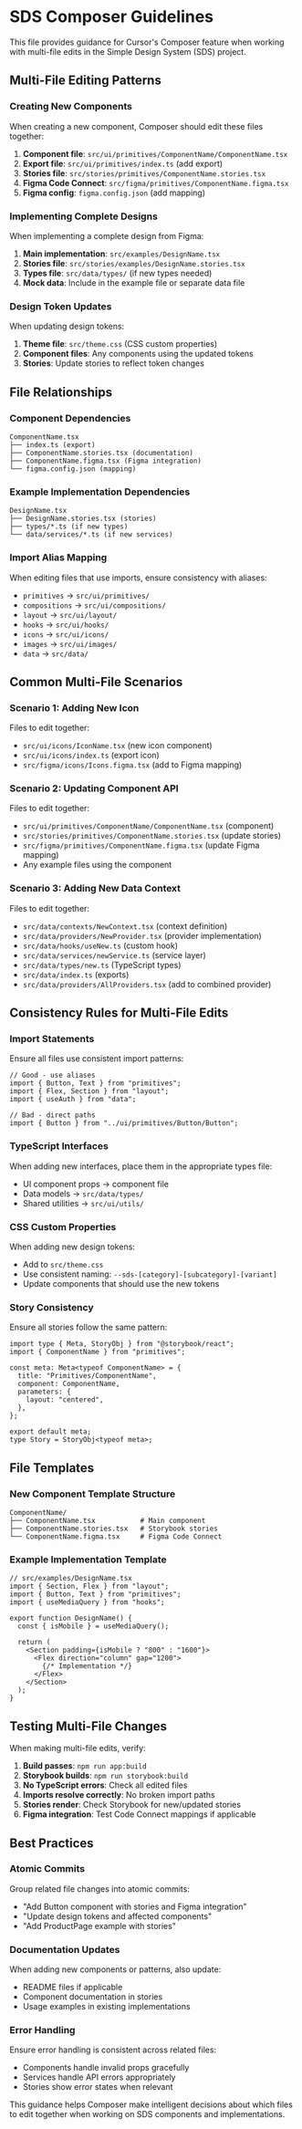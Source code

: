 # SDS Composer Guidelines

This file provides guidance for Cursor's Composer feature when working with multi-file edits in the Simple Design System (SDS) project.

## Multi-File Editing Patterns

### Creating New Components
When creating a new component, Composer should edit these files together:

1. **Component file**: `src/ui/primitives/ComponentName/ComponentName.tsx`
2. **Export file**: `src/ui/primitives/index.ts` (add export)
3. **Stories file**: `src/stories/primitives/ComponentName.stories.tsx`
4. **Figma Code Connect**: `src/figma/primitives/ComponentName.figma.tsx`
5. **Figma config**: `figma.config.json` (add mapping)

### Implementing Complete Designs
When implementing a complete design from Figma:

1. **Main implementation**: `src/examples/DesignName.tsx`
2. **Stories file**: `src/stories/examples/DesignName.stories.tsx`
3. **Types file**: `src/data/types/` (if new types needed)
4. **Mock data**: Include in the example file or separate data file

### Design Token Updates
When updating design tokens:

1. **Theme file**: `src/theme.css` (CSS custom properties)
2. **Component files**: Any components using the updated tokens
3. **Stories**: Update stories to reflect token changes

## File Relationships

### Component Dependencies
```
ComponentName.tsx
├── index.ts (export)
├── ComponentName.stories.tsx (documentation)
├── ComponentName.figma.tsx (Figma integration)
└── figma.config.json (mapping)
```

### Example Implementation Dependencies
```
DesignName.tsx
├── DesignName.stories.tsx (stories)
├── types/*.ts (if new types)
└── data/services/*.ts (if new services)
```

### Import Alias Mapping
When editing files that use imports, ensure consistency with aliases:

- `primitives` → `src/ui/primitives/`
- `compositions` → `src/ui/compositions/`
- `layout` → `src/ui/layout/`
- `hooks` → `src/ui/hooks/`
- `icons` → `src/ui/icons/`
- `images` → `src/ui/images/`
- `data` → `src/data/`

## Common Multi-File Scenarios

### Scenario 1: Adding New Icon
Files to edit together:
- `src/ui/icons/IconName.tsx` (new icon component)
- `src/ui/icons/index.ts` (export icon)
- `src/figma/icons/Icons.figma.tsx` (add to Figma mapping)

### Scenario 2: Updating Component API
Files to edit together:
- `src/ui/primitives/ComponentName/ComponentName.tsx` (component)
- `src/stories/primitives/ComponentName.stories.tsx` (update stories)
- `src/figma/primitives/ComponentName.figma.tsx` (update Figma mapping)
- Any example files using the component

### Scenario 3: Adding New Data Context
Files to edit together:
- `src/data/contexts/NewContext.tsx` (context definition)
- `src/data/providers/NewProvider.tsx` (provider implementation)
- `src/data/hooks/useNew.ts` (custom hook)
- `src/data/services/newService.ts` (service layer)
- `src/data/types/new.ts` (TypeScript types)
- `src/data/index.ts` (exports)
- `src/data/providers/AllProviders.tsx` (add to combined provider)

## Consistency Rules for Multi-File Edits

### Import Statements
Ensure all files use consistent import patterns:
```tsx
// Good - use aliases
import { Button, Text } from "primitives";
import { Flex, Section } from "layout";
import { useAuth } from "data";

// Bad - direct paths
import { Button } from "../ui/primitives/Button/Button";
```

### TypeScript Interfaces
When adding new interfaces, place them in the appropriate types file:
- UI component props → component file
- Data models → `src/data/types/`
- Shared utilities → `src/ui/utils/`

### CSS Custom Properties
When adding new design tokens:
- Add to `src/theme.css`
- Use consistent naming: `--sds-[category]-[subcategory]-[variant]`
- Update components that should use the new tokens

### Story Consistency
Ensure all stories follow the same pattern:
```tsx
import type { Meta, StoryObj } from "@storybook/react";
import { ComponentName } from "primitives";

const meta: Meta<typeof ComponentName> = {
  title: "Primitives/ComponentName",
  component: ComponentName,
  parameters: {
    layout: "centered",
  },
};

export default meta;
type Story = StoryObj<typeof meta>;
```

## File Templates

### New Component Template Structure
```
ComponentName/
├── ComponentName.tsx           # Main component
├── ComponentName.stories.tsx   # Storybook stories  
└── ComponentName.figma.tsx     # Figma Code Connect
```

### Example Implementation Template
```tsx
// src/examples/DesignName.tsx
import { Section, Flex } from "layout";
import { Button, Text } from "primitives";
import { useMediaQuery } from "hooks";

export function DesignName() {
  const { isMobile } = useMediaQuery();
  
  return (
    <Section padding={isMobile ? "800" : "1600"}>
      <Flex direction="column" gap="1200">
        {/* Implementation */}
      </Flex>
    </Section>
  );
}
```

## Testing Multi-File Changes

When making multi-file edits, verify:

1. **Build passes**: `npm run app:build`
2. **Storybook builds**: `npm run storybook:build`
3. **No TypeScript errors**: Check all edited files
4. **Imports resolve correctly**: No broken import paths
5. **Stories render**: Check Storybook for new/updated stories
6. **Figma integration**: Test Code Connect mappings if applicable

## Best Practices

### Atomic Commits
Group related file changes into atomic commits:
- "Add Button component with stories and Figma integration"
- "Update design tokens and affected components"
- "Add ProductPage example with stories"

### Documentation Updates
When adding new components or patterns, also update:
- README files if applicable
- Component documentation in stories
- Usage examples in existing implementations

### Error Handling
Ensure error handling is consistent across related files:
- Components handle invalid props gracefully
- Services handle API errors appropriately
- Stories show error states when relevant

This guidance helps Composer make intelligent decisions about which files to edit together when working on SDS components and implementations.